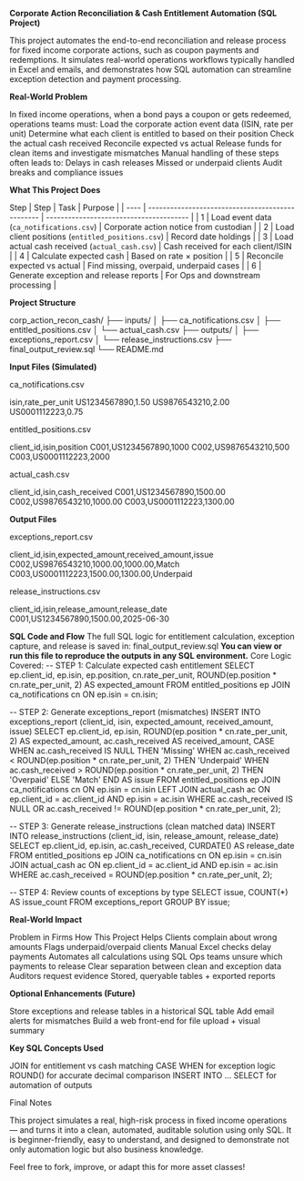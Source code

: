 **Corporate Action Reconciliation & Cash Entitlement Automation (SQL Project)**

This project automates the end-to-end reconciliation and release process for fixed income corporate actions, such as coupon payments and redemptions. It simulates real-world operations workflows typically handled in Excel and emails, and demonstrates how SQL automation can streamline exception detection and payment processing.

**Real-World Problem**

In fixed income operations, when a bond pays a coupon or gets redeemed, operations teams must:
Load the corporate action event data (ISIN, rate per unit)
Determine what each client is entitled to based on their position
Check the actual cash received
Reconcile expected vs actual
Release funds for clean items and investigate mismatches
Manual handling of these steps often leads to:
Delays in cash releases
Missed or underpaid clients
Audit breaks and compliance issues

**What This Project Does**

Step
| Step | Task                                             | Purpose                                 |
| ---- | ------------------------------------------------ | --------------------------------------- |
| 1    | Load event data (`ca_notifications.csv`)         | Corporate action notice from custodian  |
| 2    | Load client positions (`entitled_positions.csv`) | Record date holdings                    |
| 3    | Load actual cash received (`actual_cash.csv`)    | Cash received for each client/ISIN      |
| 4    | Calculate expected cash                          | Based on rate × position                |
| 5    | Reconcile expected vs actual                     | Find missing, overpaid, underpaid cases |
| 6    | Generate exception and release reports           | For Ops and downstream processing       |

**Project Structure**

corp_action_recon_cash/
├── inputs/
│   ├── ca_notifications.csv
│   ├── entitled_positions.csv
│   └── actual_cash.csv
├── outputs/
│   ├── exceptions_report.csv
│   └── release_instructions.csv
├── final_output_review.sql
└── README.md

**Input Files (Simulated)**

ca_notifications.csv

isin,rate_per_unit
US1234567890,1.50
US9876543210,2.00
US0001112223,0.75

entitled_positions.csv

client_id,isin,position
C001,US1234567890,1000
C002,US9876543210,500
C003,US0001112223,2000

actual_cash.csv

client_id,isin,cash_received
C001,US1234567890,1500.00
C002,US9876543210,1000.00
C003,US0001112223,1300.00

**Output Files**

exceptions_report.csv

client_id,isin,expected_amount,received_amount,issue
C002,US9876543210,1000.00,1000.00,Match
C003,US0001112223,1500.00,1300.00,Underpaid

release_instructions.csv

client_id,isin,release_amount,release_date
C001,US1234567890,1500.00,2025-06-30

**SQL Code and Flow**
The full SQL logic for entitlement calculation, exception capture, and release is saved in:
final_output_review.sql
**You can view or run this file to reproduce the outputs in any SQL environment.**
Core Logic Covered:
-- STEP 1: Calculate expected cash entitlement
SELECT 
    ep.client_id,
    ep.isin,
    ep.position,
    cn.rate_per_unit,
    ROUND(ep.position * cn.rate_per_unit, 2) AS expected_amount
FROM entitled_positions ep
JOIN ca_notifications cn ON ep.isin = cn.isin;

-- STEP 2: Generate exceptions_report (mismatches)
INSERT INTO exceptions_report (client_id, isin, expected_amount, received_amount, issue)
SELECT
    ep.client_id,
    ep.isin,
    ROUND(ep.position * cn.rate_per_unit, 2) AS expected_amount,
    ac.cash_received AS received_amount,
    CASE
        WHEN ac.cash_received IS NULL THEN 'Missing'
        WHEN ac.cash_received < ROUND(ep.position * cn.rate_per_unit, 2) THEN 'Underpaid'
        WHEN ac.cash_received > ROUND(ep.position * cn.rate_per_unit, 2) THEN 'Overpaid'
        ELSE 'Match'
    END AS issue
FROM entitled_positions ep
JOIN ca_notifications cn ON ep.isin = cn.isin
LEFT JOIN actual_cash ac ON ep.client_id = ac.client_id AND ep.isin = ac.isin
WHERE ac.cash_received IS NULL
   OR ac.cash_received != ROUND(ep.position * cn.rate_per_unit, 2);

-- STEP 3: Generate release_instructions (clean matched data)
INSERT INTO release_instructions (client_id, isin, release_amount, release_date)
SELECT
    ep.client_id,
    ep.isin,
    ac.cash_received,
    CURDATE() AS release_date
FROM entitled_positions ep
JOIN ca_notifications cn ON ep.isin = cn.isin
JOIN actual_cash ac ON ep.client_id = ac.client_id AND ep.isin = ac.isin
WHERE ac.cash_received = ROUND(ep.position * cn.rate_per_unit, 2);

-- STEP 4: Review counts of exceptions by type
SELECT issue, COUNT(*) AS issue_count
FROM exceptions_report
GROUP BY issue;

**Real-World Impact**

Problem in Firms
How This Project Helps
Clients complain about wrong amounts
Flags underpaid/overpaid clients
Manual Excel checks delay payments
Automates all calculations using SQL
Ops teams unsure which payments to release
Clear separation between clean and exception data
Auditors request evidence
Stored, queryable tables + exported reports

**Optional Enhancements (Future)**

Store exceptions and release tables in a historical SQL table
Add email alerts for mismatches
Build a web front-end for file upload + visual summary

**Key SQL Concepts Used**

JOIN for entitlement vs cash matching
CASE WHEN for exception logic
ROUND() for accurate decimal comparison
INSERT INTO ... SELECT for automation of outputs

Final Notes

This project simulates a real, high-risk process in fixed income operations — and turns it into a clean, automated, auditable solution using only SQL.
It is beginner-friendly, easy to understand, and designed to demonstrate not only automation logic but also business knowledge.

Feel free to fork, improve, or adapt this for more asset classes!
